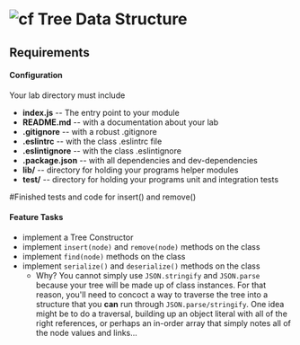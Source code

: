 ![cf](http://i.imgur.com/7v5ASc8.png) Tree Data Structure
====



## Requirements  
#### Configuration  
  <!-- list of files, configurations, tools, etc that are required -->
  Your lab directory must include  
  * **index.js** -- The entry point to your module
  * **README.md** -- with a documentation about your lab
  * **.gitignore** -- with a robust .gitignore
  * **.eslintrc** -- with the class .eslintrc file
  * **.eslintignore** -- with the class .eslintignore
  * **.package.json** -- with all dependencies and dev-dependencies
  * **lib/** -- directory for holding your programs helper modules
  * **test/** -- directory for holding your programs unit and integration tests



#Finished tests and code for insert() and remove()

#### Feature Tasks  
  * implement a Tree Constructor
  * implement `insert(node)` and `remove(node)` methods on the class
  * implement `find(node)` methods on the class
  * implement `serialize()` and `deserialize()` methods on the class
    * Why?  You cannot simply use `JSON.stringify` and `JSON.parse` because your tree will be made up of class instances.  For that reason, you'll need to concoct a way to traverse the tree into a structure that you **can** run through `JSON.parse/stringify`.  One idea might be to do a traversal, building up an object literal with all of the right references, or perhaps an in-order array that simply notes all of the node values and links...
